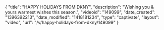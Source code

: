 {
    "title": "HAPPY HOLIDAYS FROM DKNY",
    "description": "Wishing you & yours warmest wishes this season.",
    "videoid": "149099",
    "date_created": "1396392213",
    "date_modified": "1418181234",
    "type": "captivate",
    "layout": "video",
    "url": "\/v\/happy-holidays-from-dkny\/149099"
}